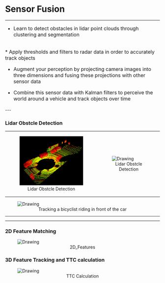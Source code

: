 # Sensor Fusion

---
<font size="3">
    
*  Learn to detect obstacles in lidar point clouds through clustering and segmentation</br>
</br>
*  Apply thresholds and filters to radar data in order to accurately track objects

* Augment your perception by projecting camera images into three dimensions and fusing these projections with other sensor data

* Combine this sensor data with Kalman filters to perceive the world around a vehicle and track objects over time
</font>
---

### Lidar Obstcle Detection
<table><tr>
<td>
<figure>
    <img  src="./images/Lidar_Obstacle0.gif" alt="Drawing" style="width: 350px;"/>
    <center>Lidar Obstcle Detection</center>
</figure></td>

<td><figure>
    <img  src="./images/Lidar_Obstacle2.gif" alt="Drawing" style="width: 340px;"/>
    <center>Lidar Obstcle Detection</center>
</figure>
  </td>  
  </td>
</tr></table>
<figure>
    <img  src="./images/Lidar_Obstacle1.gif" alt="Drawing" style="width: 710px;"/>
    <center>Tracking a bicyclist riding in front of the car</center>
</figure>

---
---


### 2D Feature Matching

<figure>
    <img  src="./images/2D_Features.gif" alt="Drawing" style="height: 500 width: 1000px;"/>
    <center>2D_Features</center>
</figure>


### 3D Feature Tracking and TTC calculation

<figure>
    <img  src="./images/TTC.gif" alt="Drawing" style="height: 500 width: 1000px;"/>
    <center>TTC Calculation</center>
</figure>    
